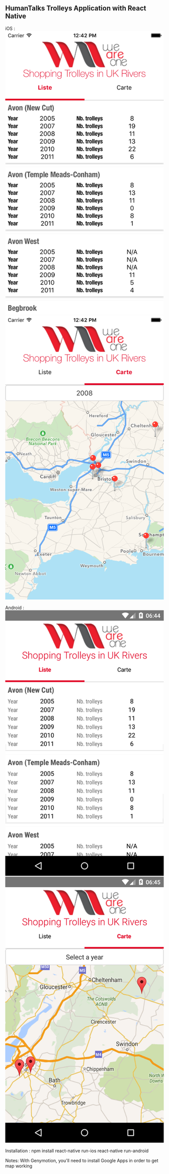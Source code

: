 ## HumanTalks Trolleys Application with React Native

iOS : 
![list view](/screenshots/ios_screenshot.png)
![map view](/screenshots/ios_screenshot_1.png)

Android :
![list view](/screenshots/android_screenshot.png)
![map view](/screenshots/android_screenshot_1.png)

Installation : 
npm install
react-native run-ios
react-native run-android

Notes: 
With Genymotion, you'll need to install Google Apps in order to get map working
